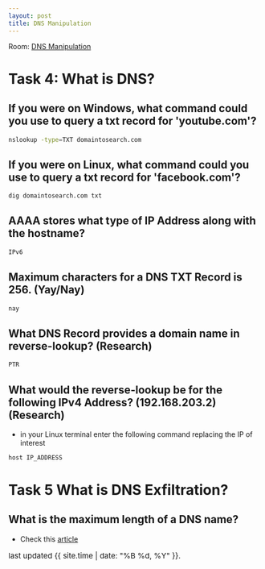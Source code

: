 ```yaml
---
layout: post
title: DNS Manipulation
---
```


Room: [DNS Manipulation](https://tryhackme.com/room/dnsmanipulation)

# Task 4: What is DNS?
## If you were on Windows, what command could you use to query a txt record for 'youtube.com'? 

```bash
nslookup -type=TXT domaintosearch.com 
```

## If you were on Linux, what command could you use to query a txt record for 'facebook.com'?

```bash
dig domaintosearch.com txt
```

## AAAA stores what type of IP Address along with the hostname?

```bash
IPv6
```

## Maximum characters for a DNS TXT Record is 256. (Yay/Nay)

```bash
nay
```

## What DNS Record provides a domain name in reverse-lookup? (Research)

```bash
PTR
```


## What would the reverse-lookup be for the following IPv4 Address? (192.168.203.2) (Research)
- in your Linux terminal enter the following command replacing the IP of interest

```bash
host IP_ADDRESS
```
# Task 5 What is DNS Exfiltration? 
## What is the maximum length of a DNS name?
- Check this [article](https://en.wikipedia.org/wiki/Domain_Name_System)


<p style="font-size:15px" >last updated {{ site.time | date: "%B %d, %Y" }}.</p>
